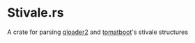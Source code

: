 # Stivale.rs
A crate for parsing [qloader2](https://github.com/qloader2/qloader2) and [tomatboot](https://github.com/TomatOrg/TomatBoot-UEFI)'s stivale structures